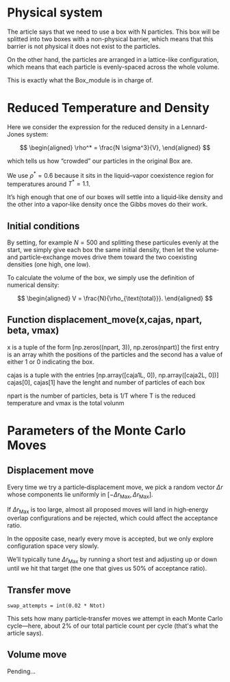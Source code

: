 # Physical system

The article says that we need to use a box with N particles. This box will be splitted into two boxes with a non-physical barrier, which means that this barrier is not physical it does not exist to the particles. 

On the other hand, the particles are arranged in a lattice-like configuration, which means that each particle is evenly-spaced across the whole volume. 

This is exactly what the Box_module is in charge of. 

# Reduced Temperature and Density

Here we consider the expression for the reduced density in a Lennard-Jones system:

$$
\begin{aligned}
\rho^* = \frac{N \sigma^3}{V},
\end{aligned}
$$

which tells us how “crowded” our particles in the original Box are.

We use $\rho^* = 0.6$  because it sits in the liquid–vapor coexistence region for temperatures around $T^* = 1.1$. 

It’s high enough that one of our boxes will settle into a liquid‐like density and the other into a vapor‐like density once the Gibbs moves do their work.

## Initial conditions 

By setting, for example $N=500$ and splitting these particules evenly at the start, we simply give each box the same initial density, then let the volume‐ and particle‐exchange moves 
drive them toward the two coexisting densities (one high, one low).

To calculate the volume of the box, we simply use the definition of numerical density:

$$
\begin{aligned}
V = \frac{N}{\rho_{\text{total}}}.
\end{aligned}
$$
## Function displacement_move(x,cajas, npart, beta, vmax)

x is a tuple of the form [np.zeros((npart, 3)), np.zeros(npart)] the first entry is an array whith the positions of the particles and the second has a value of either 1 or 0 indicating the box. 

cajas is a tuple with the entries [np.array([caja1L, 0]), np.array([caja2L, 0])] cajas[0], cajas[1] have the lenght and number of particles of each box

npart is the number of particles, beta is 1/T where T is the reduced temperature and vmax is the total volunm

# Parameters of the Monte Carlo Moves 


## Displacement move
Every time we try a particle‐displacement move, we pick a random vector $\Delta r$ whose components lie uniformly in $\left[ -\Delta r_{\text{Max}}, \Delta r _{\text{Max}}\right]$.

If $\Delta r _{\text{Max}}$ is too large, almost all proposed moves will land in high‐energy overlap configurations and be rejected, which could affect the acceptance ratio.

In the opposite case, nearly every move is accepted, but we only explore configuration space very slowly.

We’ll typically tune $\Delta r_{\text{Max}}$ by running a short test and adjusting up or down until we hit that target (the one that gives us 50% of acceptance ratio).

## Transfer move 
```
swap_attempts = int(0.02 * Ntot)
```

This sets how many particle‐transfer moves we attempt in each Monte Carlo cycle—here, about 2% of our total particle count per cycle (that's what the article says). 

## Volume move

Pending...



